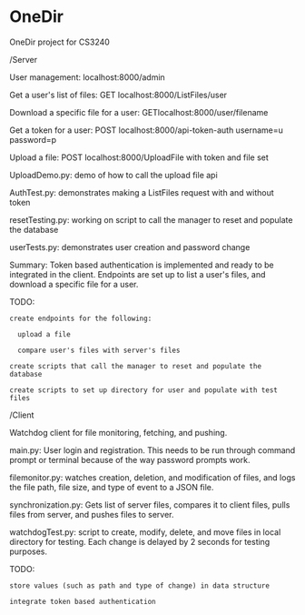 OneDir
======

OneDir project for CS3240

/Server

  User management: localhost:8000/admin
  
  Get a user's list of files: GET localhost:8000/ListFiles/user
  
  Download a specific file for a user: GETlocalhost:8000/user/filename
  
  Get a token for a user:  POST localhost:8000/api-token-auth username=u password=p
  
  Upload a file: POST localhost:8000/UploadFile with token and file set
  
  UploadDemo.py:  demo of how to call the upload file api
  
  AuthTest.py: demonstrates making a ListFiles request with and without token

  resetTesting.py: working on script to call the manager to reset and populate the database

  userTests.py: demonstrates user creation and password change
  
  Summary:  Token based authentication is implemented and ready to be integrated in the client.  Endpoints are set up to list a user's files, and download a specific file for a user.
  
  TODO: 
  
    create endpoints for the following:
    
      upload a file
      
      compare user's files with server's files
      
    create scripts that call the manager to reset and populate the database
    
    create scripts to set up directory for user and populate with test files
    
      
  
/Client

  Watchdog client for file monitoring, fetching, and pushing.

  main.py: User login and registration. This needs to be run through command prompt or terminal because of the way password prompts work.

  filemonitor.py: watches creation, deletion, and modification of files, and logs the file path, file size, and type of event to a JSON file.
  
  synchronization.py: Gets list of server files, compares it to client files, pulls files from server, and pushes files to server.

  watchdogTest.py: script to create, modify, delete, and move files in local directory for testing. Each change is delayed by 2 seconds for testing purposes.

  TODO:

    store values (such as path and type of change) in data structure

    integrate token based authentication
